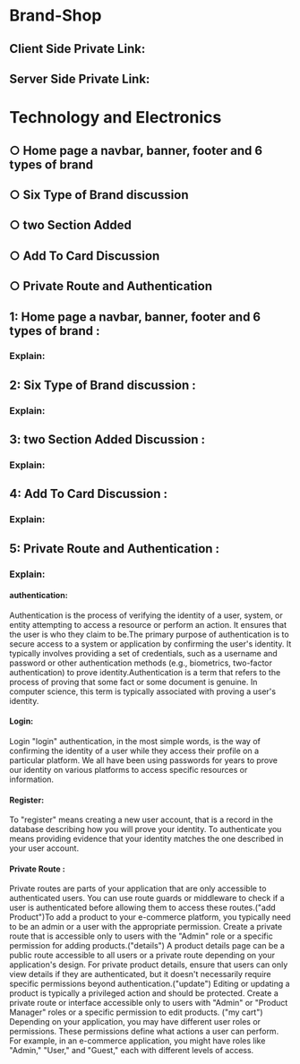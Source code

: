 # Brand-Shop
## Client Side Private Link:
## Server Side Private Link:




# Technology and Electronics

## ○ Home page a navbar, banner, footer and 6 types of brand 
## ○ Six Type of Brand discussion
## ○ two Section Added
## ○ Add To Card Discussion
## ○ Private Route and Authentication





## 1: Home page a navbar, banner, footer and 6 types of brand :
### Explain:



## 2: Six Type of Brand discussion :
### Explain:



## 3: two Section Added Discussion :
### Explain:



## 4: Add To Card Discussion :
### Explain:


## 5: Private Route and Authentication :
### Explain:
#### authentication:
 Authentication is the process of verifying the identity of a user, system, or entity attempting to access a resource or perform an action. It ensures that the user is who they claim to be.The primary purpose of authentication is to secure access to a system or application by confirming the user's identity. It typically involves providing a set of credentials, such as a username and password or other authentication methods (e.g., biometrics, two-factor authentication) to prove identity.Authentication is a term that refers to the process of proving that some fact or some document is genuine. In computer science, this term is typically associated with proving a user's identity.


#### Login:
Login "login" authentication, in the most simple words, is the way of confirming the identity of a user while they access their profile on a particular platform. We all have been using passwords for years to prove our identity on various platforms to access specific resources or information.


#### Register:
To "register" means creating a new user account, that is a record in the database describing how you will prove your identity. To authenticate you means providing evidence that your identity matches the one described in your user account.

#### Private Route :
Private routes are parts of your application that are only accessible to authenticated users. You can use route guards or middleware to check if a user is authenticated before allowing them to access these routes.("add Product")To add a product to your e-commerce platform, you typically need to be an admin or a user with the appropriate permission.
Create a private route that is accessible only to users with the "Admin" role or a specific permission for adding products.("details") A product details page can be a public route accessible to all users or a private route depending on your application's design.
For private product details, ensure that users can only view details if they are authenticated, but it doesn't necessarily require specific permissions beyond authentication.("update") Editing or updating a product is typically a privileged action and should be protected.
Create a private route or interface accessible only to users with "Admin" or "Product Manager" roles or a specific permission to edit products. ("my cart") Depending on your application, you may have different user roles or permissions. These permissions define what actions a user can perform. For example, in an e-commerce application, you might have roles like "Admin," "User," and "Guest," each with different levels of access.

